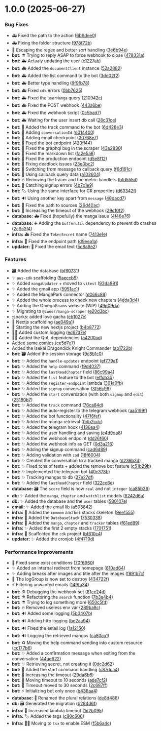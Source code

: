 # 1.0.0 (2025-06-27)


### Bug Fixes

* :ambulance: Fixed the path to the action ([6b9dee0](https://github.com/Zweer/manga-mailer/commit/6b9dee0e506cf50597735ccffb68ba79904f91c9))
* :ambulance: Fixing the folder structure ([978f72b](https://github.com/Zweer/manga-mailer/commit/978f72b30b79be218054712d2355dc65c79b236f))
* :bug: Escaping the regex and better sort handling ([3e6b94e](https://github.com/Zweer/manga-mailer/commit/3e6b94eb4bbb3e9bb22c719a500c98071de48e8e))
* **bot:** :alembic: Trying to reply ASAP to force webhook to close ([478331a](https://github.com/Zweer/manga-mailer/commit/478331a0b4b8051d84f6abfdc86b6a9b8bc8c633))
* **bot:** :ambulance: Actualy updating the user ([c1227ab](https://github.com/Zweer/manga-mailer/commit/c1227ab5cebb7530060d379c6ef4f007ad9793e2))
* **bot:** :ambulance: Added the `documentClient` instance ([52a2882](https://github.com/Zweer/manga-mailer/commit/52a2882f784b6f7c9f874ca233821662b8f6b0da))
* **bot:** :ambulance: Added the list command to the bot ([3dd02f2](https://github.com/Zweer/manga-mailer/commit/3dd02f26f0d1f39e6bc8acc2f02daaa4fee9016d))
* **bot:** :ambulance: Better type handling ([6f9fb78](https://github.com/Zweer/manga-mailer/commit/6f9fb784f49a42ed52c896c8b7b05b7afe927094))
* **bot:** :ambulance: Fixed `cdk` errors ([0bb7625](https://github.com/Zweer/manga-mailer/commit/0bb7625a5752abee16f633a8573bafcb90bd87da))
* **bot:** :ambulance: Fixed the `userManga` query ([210942c](https://github.com/Zweer/manga-mailer/commit/210942c1bf3074c7d61d7d98c02bd2bc9eafa50c))
* **bot:** :ambulance: Fixed the POST webhook ([443a6be](https://github.com/Zweer/manga-mailer/commit/443a6be702cf5663b00bd259aa52460ea1e22978))
* **bot:** :ambulance: Fixed the webhook script ([0c5bad7](https://github.com/Zweer/manga-mailer/commit/0c5bad7f4880a276fcc69d65163d5090d8bad681))
* **bot:** :ambulance: Waiting for the user insert db call ([28c31ce](https://github.com/Zweer/manga-mailer/commit/28c31ce94ddcf1b1b85682b8d574f9ef83390a42))
* **bot:** :bug: Added the track command to the bot ([6d428e3](https://github.com/Zweer/manga-mailer/commit/6d428e31076b01c71dc5a0a6c467c5c37b20bfee))
* **bot:** :bug: Adding `conversationId` ([d014400](https://github.com/Zweer/manga-mailer/commit/d0144001fc764536a25839cefe16eaa4c2da2ba2))
* **bot:** :bug: Adding email checkpoint ([30768e7](https://github.com/Zweer/manga-mailer/commit/30768e78348485f0ec3fddcac8a8ac28609e54d5))
* **bot:** :bug: Fixed the bot endpoint ([423ff44](https://github.com/Zweer/manga-mailer/commit/423ff44bec2626fc37c026edbad8ca3943cd53e2))
* **bot:** :bug: Fixed the graphql bug in the scraper ([43a2830](https://github.com/Zweer/manga-mailer/commit/43a2830b4e873c9d2ec17a662da64c154a827bdb))
* **bot:** :bug: Fixed the markdown list ([fa2e5a8](https://github.com/Zweer/manga-mailer/commit/fa2e5a8ab34674a1af5c4fffdd4fe040e190c948))
* **bot:** :bug: Fixed the production endpoint ([d5e8f12](https://github.com/Zweer/manga-mailer/commit/d5e8f12b21bacbb5cf70b84f250b140f40ec217b))
* **bot:** :bug: Fixing deadlock issues ([23e0bc2](https://github.com/Zweer/manga-mailer/commit/23e0bc2b0d0bd6380087328e0da1b5953eef6ada))
* **bot:** :bug: Switching from message to callback query ([f6d191c](https://github.com/Zweer/manga-mailer/commit/f6d191c1756d06b8f93c792f5d9c9f88555cafc3))
* **bot:** :bug: Using callback query data ([a102604](https://github.com/Zweer/manga-mailer/commit/a1026044a6663dac81bc56eac2dac880fdec7153))
* **bot:** :fire: Removing the tracer and the metric handlers ([bfd555d](https://github.com/Zweer/manga-mailer/commit/bfd555d679a0587e95db60e8da17800aa70096ec))
* **bot:** :goal_net: Catching signup errors ([4b7c1e9](https://github.com/Zweer/manga-mailer/commit/4b7c1e92f1448c4d4b645dcae3ecba20d9bd65a0))
* **bot:** :label: Using the same interface for CR properties ([d63342f](https://github.com/Zweer/manga-mailer/commit/d63342fdead4e174513fd02849c744be7c7567e3))
* **bot:** :loud_sound: Using another key apart from `message` ([48dacd7](https://github.com/Zweer/manga-mailer/commit/48dacd72aaa6e3418d04cd081ac60815464a0823))
* **bot:** :truck: Fixed the path to sources ([26d40ac](https://github.com/Zweer/manga-mailer/commit/26d40aca0bb2e48e5f37dabb0771d2d1b60878e9))
* **bot:** :wrench: Increasing the timeout of the webhook ([29c10f2](https://github.com/Zweer/manga-mailer/commit/29c10f24bdb7ffc75716ee2363181975ba15bf63))
* **database:** :ambulance: Fixed (hopefully) the manga issue ([4f48e76](https://github.com/Zweer/manga-mailer/commit/4f48e766b99909336722dda0defea1f30a293f82))
* **database:** :heavy_plus_sign: Adding the `bufferutil` dependency to prevent db crashes ([2c9a3f4](https://github.com/Zweer/manga-mailer/commit/2c9a3f40a8e546693e834b3481273f65f795412a))
* **infra:** :ambulance: Fixed the `TokenSecret` name ([7413e1e](https://github.com/Zweer/manga-mailer/commit/7413e1e31a870e867eb242a07fba6da062d1c930))
* **infra:** :bug: Fixed the endpoint path ([d9eea1a](https://github.com/Zweer/manga-mailer/commit/d9eea1a17fcdd7a20cd7c72b94b39e8535ab0594))
* **updater:** :bug: Fixed the email text ([5c8a9e2](https://github.com/Zweer/manga-mailer/commit/5c8a9e271d53cdf94a391ea07c127506dc49b316))


### Features

* :card_file_box: Added the database ([bf60731](https://github.com/Zweer/manga-mailer/commit/bf60731086d617bf8f2c1a0bb2a332892f30bbe0))
* :sparkles: `aws-cdk` scaffolding ([5aeccb5](https://github.com/Zweer/manga-mailer/commit/5aeccb5ecb5fa651fb2d427ca6a14d4cc6582fa9))
* :sparkles: Added `mangaUpdater` + moved to `vitest` ([934a881](https://github.com/Zweer/manga-mailer/commit/934a88105b02ff1bf0ce9127cca8e283c81b2256))
* :sparkles: Added the gmail app ([5951ac1](https://github.com/Zweer/manga-mailer/commit/5951ac1866be9c6a88818c70d21d91e9a73a0496))
* :sparkles: Added the MangaPark connector ([d066c88](https://github.com/Zweer/manga-mailer/commit/d066c88872fe3f77e0f07c59c7d43e5da103d435))
* :sparkles: Added the whole process to check new chapters ([4dda3d4](https://github.com/Zweer/manga-mailer/commit/4dda3d4a985e6206e40a1d96c28131d4faecb7d9))
* :sparkles: Adding the OmegaScans website (WIP) ([49d09da](https://github.com/Zweer/manga-mailer/commit/49d09da87fd27ede771e7d6ea2d084c3d736fbad))
* :sparkles: Migrating to `@zweer/manga-scraper` ([e20d3bc](https://github.com/Zweer/manga-mailer/commit/e20d3bc9ba49bb98772f634ca0a790ea2993bb96))
* :sparks: added love gacha ([eb1027e](https://github.com/Zweer/manga-mailer/commit/eb1027e2c9412e6e32e0caf6e6b811b864082a87))
* :tada: Nextjs scaffolding ([ae049a1](https://github.com/Zweer/manga-mailer/commit/ae049a18a8525b56c7a2fc2c0ea4abc94c972914))
* :tada: Starting the new nextjs project ([b4b8772](https://github.com/Zweer/manga-mailer/commit/b4b8772c09053d1c3526f17edf29da033b86ed17))
* :technologist: Added custom logging ([ed67d7e](https://github.com/Zweer/manga-mailer/commit/ed67d7e45edc49ed6b9f32308fd89df0a7245b0f))
* :technologist: Added the QoL dependencies ([a4200ad](https://github.com/Zweer/manga-mailer/commit/a4200ad2dd14b94f9f6f93a32b5ae6f0e4f5d589))
* Added some comics ([ce5d7e7](https://github.com/Zweer/manga-mailer/commit/ce5d7e7c74a366617e7204dae857ad0879b8a233))
* Added the Isekai Dragondick Knight Commander ([ab1722b](https://github.com/Zweer/manga-mailer/commit/ab1722b6d32480762e34a6dfa71b66bb6b511007))
* **bot:** :card_file_box: Added the session storage ([9c8b1c0](https://github.com/Zweer/manga-mailer/commit/9c8b1c0d274c74ec6f209dd82ad815c067e048d5))
* **bot:** :sparkles: Added the `handle-updates` endpoint ([ef779a1](https://github.com/Zweer/manga-mailer/commit/ef779a1d3ca882a018ab35c8d875ed1bfe89d1a4))
* **bot:** :sparkles: Added the `help` command ([f9d4037](https://github.com/Zweer/manga-mailer/commit/f9d40378f22dc283e124a42175d51a85735cc478))
* **bot:** :sparkles: Added the `lastReadChapter` field ([86c99a4](https://github.com/Zweer/manga-mailer/commit/86c99a4bf15d461f79c68b6ad8f9c88f62f6b45c))
* **bot:** :sparkles: Added the `list` feature to the bot ([effcb35](https://github.com/Zweer/manga-mailer/commit/effcb35824a19f399aa6e0e2f813d1563b03007f))
* **bot:** :sparkles: Added the `register-endpoint` lambda ([301a0fb](https://github.com/Zweer/manga-mailer/commit/301a0fb7e215218bfe6cdeca54b930d3135ecd0d))
* **bot:** :sparkles: Added the `signup` conversation ([3f56c99](https://github.com/Zweer/manga-mailer/commit/3f56c9966a234b1aa61387a49e24ddb5381f342b))
* **bot:** :sparkles: Added the `start` conversation (with both `signup` and `edit`) ([25180b7](https://github.com/Zweer/manga-mailer/commit/25180b7ba6217feb379052106202d5aad9760501))
* **bot:** :sparkles: Added the `track` command ([76ca84d](https://github.com/Zweer/manga-mailer/commit/76ca84d1df5b20c07cafb7a53376f3e0fbc28740))
* **bot:** :sparkles: Added the auto-register to the telegram webhook ([aa5199f](https://github.com/Zweer/manga-mailer/commit/aa5199f3f520b3c7335ee3dcd5357c3b1dc49d26))
* **bot:** :sparkles: Added the bot functionality ([47f6fef](https://github.com/Zweer/manga-mailer/commit/47f6fefe149abb382345e2de6fba8c61d2386ec5))
* **bot:** :sparkles: Added the manga retrieval ([0db2cdc](https://github.com/Zweer/manga-mailer/commit/0db2cdc999d23fc59a21176677fd34ca7c3ad3a8))
* **bot:** :sparkles: Added the telegram hook ([4136ea4](https://github.com/Zweer/manga-mailer/commit/4136ea4a709935d061c9894a035a18b7bcd77343))
* **bot:** :sparkles: Added the user handling and saving ([c4d9da8](https://github.com/Zweer/manga-mailer/commit/c4d9da8ca87fbd7a4914a7cf20a9988c9a529953))
* **bot:** :sparkles: Added the webhook endpoint ([dd26f60](https://github.com/Zweer/manga-mailer/commit/dd26f60e2d6da11877f6b5c636c3c391a9c2bb8c))
* **bot:** :sparkles: Added the webhook info as GET ([0d3a216](https://github.com/Zweer/manga-mailer/commit/0d3a21691a7b2d688dd162da462eaa8403a73f62))
* **bot:** :sparkles: Adding the signup command ([cad6d89](https://github.com/Zweer/manga-mailer/commit/cad6d89790435aa05c4802f22b7a6e870593cdab))
* **bot:** :sparkles: Adding validation with `zod` ([18f6004](https://github.com/Zweer/manga-mailer/commit/18f60046b3c870f7cd42a58e3b9a1ba5f89cab51))
* **bot:** :sparkles: Created the conversation to a tracked manga ([d236b3d](https://github.com/Zweer/manga-mailer/commit/d236b3d7420dad5289923a7fd7a491ce18e47ab4))
* **bot:** :sparkles: Fixed tons of tests + added the remove bot feature ([c51b29b](https://github.com/Zweer/manga-mailer/commit/c51b29b56ffe88a834581328ed73fac51a4be872))
* **bot:** :sparkles: Implemented the telegram bot ([40c378b](https://github.com/Zweer/manga-mailer/commit/40c378b350cf5d3d2cc1b419525bc878ef0ae807))
* **bot:** :sparkles: Tracking mangas to db ([27e27df](https://github.com/Zweer/manga-mailer/commit/27e27df731c342e4899051e7ab64d460357566ea))
* **bot:** ✨ Added the `lastReadChapter` field ([322cc6e](https://github.com/Zweer/manga-mailer/commit/322cc6e1ee0f7ab1ceb3aaa40008ac953e49b907))
* **database:** :card_file_box: The `score` field is now `real` and not `integer` ([ca85b36](https://github.com/Zweer/manga-mailer/commit/ca85b3653e43fad44200f6681e0acb24a78f74e5))
* **db:** :sparkles: Added the `manga`, `chapter` and `watchlist` models ([8242d6a](https://github.com/Zweer/manga-mailer/commit/8242d6aa6fcb3717e9f2d8dd5c0fbf1c1abde497))
* **db:** :sparkles: Added the database and the `user` tables ([580107e](https://github.com/Zweer/manga-mailer/commit/580107e5fe45d80ada75fbf0857af134262e7e7c))
* **email:** :sparkles: Added the email lib ([a503842](https://github.com/Zweer/manga-mailer/commit/a5038426f01aea492a6280fd842aa8bcd03c0156))
* **infra:** :bricks: Added the `common` and `bot` stacks skeleton ([9ee1555](https://github.com/Zweer/manga-mailer/commit/9ee15555ba04fd292739686550ce64d2edd073e9))
* **infra:** :bricks: Added the `DatabaseStack` ([7530338](https://github.com/Zweer/manga-mailer/commit/75303380b9b0e0ba59737fb64993d24111abbf53))
* **infra:** :bricks: Added the `manga`, `chapter` and `tracker` tables ([f61ed89](https://github.com/Zweer/manga-mailer/commit/f61ed8973d3d8eea99cf69b69b9080b620a82de5))
* **infra:** :sparkles: Added the first 2 empty stacks ([1701751](https://github.com/Zweer/manga-mailer/commit/170175128733011c753c3ecfc56bf571d4f02f15))
* **infra:** :tada: Scaffolded the `cdk` project ([bf610c4](https://github.com/Zweer/manga-mailer/commit/bf610c451bf99ba423123d43192281f2841b465c))
* **updater:** :sparkles: Added the cronjob ([4f4719d](https://github.com/Zweer/manga-mailer/commit/4f4719dd8c43e3319477c99379554f0c1878c4d6))


### Performance Improvements

* :bug: Fixed some exist conditions ([70f6960](https://github.com/Zweer/manga-mailer/commit/70f6960d048d8532c278a7ee8cfed75ca7204bb5))
* :sparkles: Added an internal redirect from homepage ([810ad64](https://github.com/Zweer/manga-mailer/commit/810ad64ae281cb49b8f0e0cedf3c97bf80ea19be))
* :sparkles: Adding breaks after images and title after the images ([f891b7c](https://github.com/Zweer/manga-mailer/commit/f891b7cf3ba4c260bf42b2434de45f62fe3e6c8d))
* :wrench: The logGroup is now set to destroy ([434722f](https://github.com/Zweer/manga-mailer/commit/434722f064d33119da697880d9ddde15db49687f))
* :zap: Filtering unwanted emails ([149fa34](https://github.com/Zweer/manga-mailer/commit/149fa340e64e3d87bd5e0ab043c399cfca84876c))
* **bot:** :alembic: Debugging the webhook set ([81ee24d](https://github.com/Zweer/manga-mailer/commit/81ee24d0b19ce7c49ead5c7b863a282d1ca761bf))
* **bot:** :alembic: Refactoring the `search` function ([7b3e4b4](https://github.com/Zweer/manga-mailer/commit/7b3e4b49f08ea59e04334a0993680edb7973af27))
* **bot:** :alembic: Trying to log something more ([650c5fd](https://github.com/Zweer/manga-mailer/commit/650c5fd25dcae18b22cb42b4f24f791156b3679d))
* **bot:** :fire: Removed useless env var ([289ba9c](https://github.com/Zweer/manga-mailer/commit/289ba9cbc0687ab9ce79ab1d9c406776c3a5c619))
* **bot:** :loud_sound: Added some logging ([5b0407b](https://github.com/Zweer/manga-mailer/commit/5b0407be3da31a8b92df271e54612ef966d13bdf))
* **bot:** :loud_sound: Adding http logging ([be2aa94](https://github.com/Zweer/manga-mailer/commit/be2aa9447d6e85b897cf176272fe63aeb11d6b37))
* **bot:** :loud_sound: Fixed the email log ([1a12150](https://github.com/Zweer/manga-mailer/commit/1a12150f924c8c46e7c4def22d9a7befdfbfa086))
* **bot:** :loud_sound: Logging the retrieved mangas ([ca80aa1](https://github.com/Zweer/manga-mailer/commit/ca80aa10fffef8f5d692ad3a0933e876f57908e8))
* **bot:** :recycle: Moving the help command sending into custom resource ([cc177b6](https://github.com/Zweer/manga-mailer/commit/cc177b635220c9ff73c79d9395261fe6b4216ed2))
* **bot:** :sparkles: Added a confirmation message when exiting from the conversation ([44ae622](https://github.com/Zweer/manga-mailer/commit/44ae622ce6b5f334ea16de90cbf94c8c1d0ee4d4))
* **bot:** :sparkles: Retrieving secret, not creating it ([0dc2d62](https://github.com/Zweer/manga-mailer/commit/0dc2d6237cce68a4d2e7774a6d3c95cddaabab0a))
* **bot:** :wrench: Added the start command handling ([c87dca4](https://github.com/Zweer/manga-mailer/commit/c87dca49291e2506616c8c98f5cb27114ebe1de0))
* **bot:** :wrench: Increasing the timeout ([29da6b6](https://github.com/Zweer/manga-mailer/commit/29da6b679d66503f68e43213b74ee3a474acc8fa))
* **bot:** :wrench: Moving timeout to 10 seconds ([ade7cf2](https://github.com/Zweer/manga-mailer/commit/ade7cf27f1a65dd6e18e0e2220cd5894db4fb8a4))
* **bot:** :wrench: Timeout moved to 30 seconds ([2c687ff](https://github.com/Zweer/manga-mailer/commit/2c687ff01da04f901331e480669bfa5a4aca70cd))
* **bot:** :zap: Initializing bot only once ([b438aa4](https://github.com/Zweer/manga-mailer/commit/b438aa45a7cf622367bb3572dba900f5dc37f659))
* **database:** :wrench: Renamed the plural relations ([de8d488](https://github.com/Zweer/manga-mailer/commit/de8d488259b6e74abd3cda1dd2d8d14fd857b8bb))
* **db:** :card_file_box: Generated the migration ([b284d6f](https://github.com/Zweer/manga-mailer/commit/b284d6fd1b12847ad8cceb696b20076f12044d69))
* **infra:** :bricks: Increased lambda timeout ([1d2b095](https://github.com/Zweer/manga-mailer/commit/1d2b0950214fdf4f41f8dfdb0379c84638a6ab06))
* **infra:** :label: Added the tags ([c90c606](https://github.com/Zweer/manga-mailer/commit/c90c6068672273e6a721a71b834a8000617242f6))
* **infra:** :technologist: Moving to `tsx` to enable ESM ([f5b6a4c](https://github.com/Zweer/manga-mailer/commit/f5b6a4cbc933dd1944468ad1bd1e196abad0d3b4))
